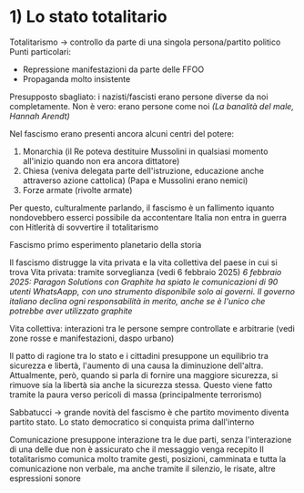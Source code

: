# 1) Lo stato totalitario

Totalitarismo -> controllo da parte di una singola persona/partito politico
Punti particolari:
- Repressione manifestazioni da parte delle FFOO
- Propaganda molto insistente

Presupposto sbagliato: i nazisti/fascisti erano persone diverse da noi completamente. Non è vero: erano persone come noi *(La banalità del male, Hannah Arendt)*

Nel fascismo erano presenti ancora alcuni centri del potere:
1) Monarchia (il Re poteva destituire Mussolini in qualsiasi momento all'inizio quando non era ancora dittatore)
2) Chiesa (veniva delegata parte dell'istruzione, educazione anche attraverso azione cattolica) (Papa e Mussolini erano nemici)
3) Forze armate (rivolte armate)

Per questo, culturalmente parlando, il fascismo è un fallimento iquanto nondovebbero esserci possibile da accontentare Italia non entra in guerra con Hitlerità di sovvertire il totalitarismo

Fascismo primo esperimento planetario della storia

Il fascismo distrugge la vita privata e la vita collettiva del paese in cui si trova
Vita privata: tramite sorveglianza (vedi 6 febbraio 2025)
*6 febbraio 2025: Paragon Solutions con Graphite ha spiato le comunicazioni di 90 utenti WhatsAapp, con uno strumento disponibile solo ai governi. Il governo italiano declina ogni responsabilità in merito, anche se è l'unico che potrebbe aver utilizzato graphite*

Vita collettiva: interazioni tra le persone sempre controllate e arbitrarie (vedi zone rosse e manifestazioni, daspo urbano)

Il patto di ragione tra lo stato e i cittadini presuppone un equilibrio tra sicurezza e libertà, l'aumento di una causa la diminuzione dell'altra. Attualmente, però, quando si parla di fornire una maggiore sicurezza, si rimuove sia la libertà sia anche la sicurezza stessa.
Questo viene fatto tramite la paura verso pericoli di massa (principalmente terrorismo)

Sabbatucci -> grande novità del fascismo è che partito movimento diventa partito stato. Lo stato democratico si conquista prima dall'interno

Comunicazione presuppone interazione tra le due parti, senza l'interazione di una delle due non è assicurato che il messaggio venga recepito
Il totalitarismo comunica molto tramite gesti, posizioni, camminata e tutta la comunicazione non verbale, ma anche tramite il silenzio, le risate, altre espressioni sonore